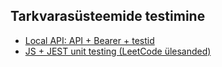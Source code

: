 ## Tarkvarasüsteemide testimine
- [Local API: API + Bearer + testid](https://github.com/mariasmolina/Testimine_TARgv24/tree/main/api)
- [JS + JEST unit testing (LeetCode ülesanded)](https://github.com/mariasmolina/Testimine_TARgv24/tree/main/jest)
